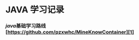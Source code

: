 # JAVA 学习记录
### *java*基础学习路线   [https://github.com/pzxwhc/MineKnowContainer][1]

[1]: https://github.com/pzxwhc/MineKnowContainer

